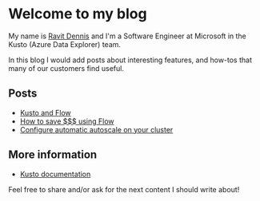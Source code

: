 # Welcome to my blog

My name is [Ravit Dennis](https://www.linkedin.com/in/ravit-dennis-239a5839) and I'm a Software Engineer at Microsoft in the Kusto (Azure Data Explorer) team.

In this blog I would add posts about interesting features, and how-tos that many of our customers find useful.

## Posts

* [Kusto and Flow](blogs/KustoAndFlow.md)
* [How to save $$$ using Flow](blogs/SaveMoneyUsingFlow.md)
* [Configure automatic autoscale on your cluster](blogs/UseRestToEnableOptimizedAutoscale.md)

## More information

* [Kusto documentation](https://docs.microsoft.com/en-us/connectors/kusto/)

Feel free to share and/or ask for the next content I should write about!